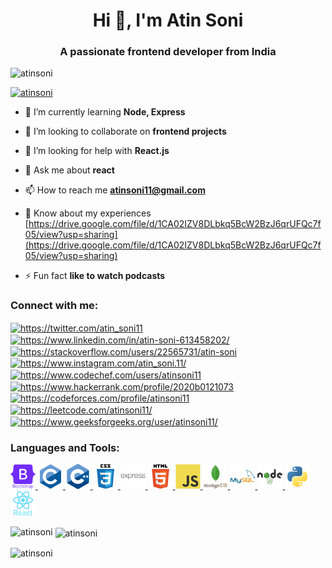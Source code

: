<h1 align="center">Hi 👋, I'm Atin Soni</h1>
<h3 align="center">A passionate frontend developer from India</h3>

<p align="left"> <img src="https://komarev.com/ghpvc/?username=atinsoni&label=Profile%20views&color=0e75b6&style=flat" alt="atinsoni" /> </p>

<p align="left"> <a href="https://github.com/ryo-ma/github-profile-trophy"><img src="https://github-profile-trophy.vercel.app/?username=atinsoni" alt="atinsoni" /></a> </p>

- 🌱 I’m currently learning **Node, Express**

- 👯 I’m looking to collaborate on **frontend projects**

- 🤝 I’m looking for help with **React.js**

- 💬 Ask me about **react**

- 📫 How to reach me **atinsoni11@gmail.com**

- 📄 Know about my experiences [https://drive.google.com/file/d/1CA02IZV8DLbkq5BcW2BzJ6qrUFQc7f05/view?usp=sharing](https://drive.google.com/file/d/1CA02IZV8DLbkq5BcW2BzJ6qrUFQc7f05/view?usp=sharing)

- ⚡ Fun fact **like to watch podcasts**

<h3 align="left">Connect with me:</h3>
<p align="left">
<a href="https://twitter.com/https://twitter.com/atin_soni11" target="blank"><img align="center" src="https://raw.githubusercontent.com/rahuldkjain/github-profile-readme-generator/master/src/images/icons/Social/twitter.svg" alt="https://twitter.com/atin_soni11" height="30" width="40" /></a>
<a href="https://linkedin.com/in/https://www.linkedin.com/in/atin-soni-613458202/" target="blank"><img align="center" src="https://raw.githubusercontent.com/rahuldkjain/github-profile-readme-generator/master/src/images/icons/Social/linked-in-alt.svg" alt="https://www.linkedin.com/in/atin-soni-613458202/" height="30" width="40" /></a>
<a href="https://stackoverflow.com/users/https://stackoverflow.com/users/22565731/atin-soni" target="blank"><img align="center" src="https://raw.githubusercontent.com/rahuldkjain/github-profile-readme-generator/master/src/images/icons/Social/stack-overflow.svg" alt="https://stackoverflow.com/users/22565731/atin-soni" height="30" width="40" /></a>
<a href="https://instagram.com/https://www.instagram.com/atin_soni.11/" target="blank"><img align="center" src="https://raw.githubusercontent.com/rahuldkjain/github-profile-readme-generator/master/src/images/icons/Social/instagram.svg" alt="https://www.instagram.com/atin_soni.11/" height="30" width="40" /></a>
<a href="https://www.codechef.com/users/https://www.codechef.com/users/atinsoni11" target="blank"><img align="center" src="https://cdn.jsdelivr.net/npm/simple-icons@3.1.0/icons/codechef.svg" alt="https://www.codechef.com/users/atinsoni11" height="30" width="40" /></a>
<a href="https://www.hackerrank.com/https://www.hackerrank.com/profile/2020b0121073" target="blank"><img align="center" src="https://raw.githubusercontent.com/rahuldkjain/github-profile-readme-generator/master/src/images/icons/Social/hackerrank.svg" alt="https://www.hackerrank.com/profile/2020b0121073" height="30" width="40" /></a>
<a href="https://codeforces.com/profile/https://codeforces.com/profile/atinsoni11" target="blank"><img align="center" src="https://raw.githubusercontent.com/rahuldkjain/github-profile-readme-generator/master/src/images/icons/Social/codeforces.svg" alt="https://codeforces.com/profile/atinsoni11" height="30" width="40" /></a>
<a href="https://www.leetcode.com/https://leetcode.com/atinsoni11/" target="blank"><img align="center" src="https://raw.githubusercontent.com/rahuldkjain/github-profile-readme-generator/master/src/images/icons/Social/leet-code.svg" alt="https://leetcode.com/atinsoni11/" height="30" width="40" /></a>
<a href="https://auth.geeksforgeeks.org/user/https://www.geeksforgeeks.org/user/atinsoni11/" target="blank"><img align="center" src="https://raw.githubusercontent.com/rahuldkjain/github-profile-readme-generator/master/src/images/icons/Social/geeks-for-geeks.svg" alt="https://www.geeksforgeeks.org/user/atinsoni11/" height="30" width="40" /></a>
</p>

<h3 align="left">Languages and Tools:</h3>
<p align="left"> <a href="https://getbootstrap.com" target="_blank" rel="noreferrer"> <img src="https://raw.githubusercontent.com/devicons/devicon/master/icons/bootstrap/bootstrap-plain-wordmark.svg" alt="bootstrap" width="40" height="40"/> </a> <a href="https://www.cprogramming.com/" target="_blank" rel="noreferrer"> <img src="https://raw.githubusercontent.com/devicons/devicon/master/icons/c/c-original.svg" alt="c" width="40" height="40"/> </a> <a href="https://www.w3schools.com/cpp/" target="_blank" rel="noreferrer"> <img src="https://raw.githubusercontent.com/devicons/devicon/master/icons/cplusplus/cplusplus-original.svg" alt="cplusplus" width="40" height="40"/> </a> <a href="https://www.w3schools.com/css/" target="_blank" rel="noreferrer"> <img src="https://raw.githubusercontent.com/devicons/devicon/master/icons/css3/css3-original-wordmark.svg" alt="css3" width="40" height="40"/> </a> <a href="https://expressjs.com" target="_blank" rel="noreferrer"> <img src="https://raw.githubusercontent.com/devicons/devicon/master/icons/express/express-original-wordmark.svg" alt="express" width="40" height="40"/> </a> <a href="https://www.w3.org/html/" target="_blank" rel="noreferrer"> <img src="https://raw.githubusercontent.com/devicons/devicon/master/icons/html5/html5-original-wordmark.svg" alt="html5" width="40" height="40"/> </a> <a href="https://developer.mozilla.org/en-US/docs/Web/JavaScript" target="_blank" rel="noreferrer"> <img src="https://raw.githubusercontent.com/devicons/devicon/master/icons/javascript/javascript-original.svg" alt="javascript" width="40" height="40"/> </a> <a href="https://www.mongodb.com/" target="_blank" rel="noreferrer"> <img src="https://raw.githubusercontent.com/devicons/devicon/master/icons/mongodb/mongodb-original-wordmark.svg" alt="mongodb" width="40" height="40"/> </a> <a href="https://www.mysql.com/" target="_blank" rel="noreferrer"> <img src="https://raw.githubusercontent.com/devicons/devicon/master/icons/mysql/mysql-original-wordmark.svg" alt="mysql" width="40" height="40"/> </a> <a href="https://nodejs.org" target="_blank" rel="noreferrer"> <img src="https://raw.githubusercontent.com/devicons/devicon/master/icons/nodejs/nodejs-original-wordmark.svg" alt="nodejs" width="40" height="40"/> </a> <a href="https://www.python.org" target="_blank" rel="noreferrer"> <img src="https://raw.githubusercontent.com/devicons/devicon/master/icons/python/python-original.svg" alt="python" width="40" height="40"/> </a> <a href="https://reactjs.org/" target="_blank" rel="noreferrer"> <img src="https://raw.githubusercontent.com/devicons/devicon/master/icons/react/react-original-wordmark.svg" alt="react" width="40" height="40"/> </a> </p>

<p><img align="left" src="https://github-readme-stats.vercel.app/api/top-langs?username=atinsoni&show_icons=true&locale=en&layout=compact" alt="atinsoni" /></p>

<p>&nbsp;<img align="center" src="https://github-readme-stats.vercel.app/api?username=atinsoni&show_icons=true&locale=en" alt="atinsoni" /></p>

<p><img align="center" src="https://github-readme-streak-stats.herokuapp.com/?user=atinsoni&" alt="atinsoni" /></p>
